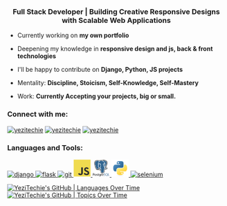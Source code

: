 <h3 align="center">Full Stack Developer | Building Creative Responsive Designs with Scalable Web Applications</h3>

-  Currently working on **my own portfolio**

-  Deepening my knowledge in **responsive design and js, back & front technologies**

-  I'll be happy to contribute on **Django, Python, JS projects**

-  Mentality: **Discipline, Stoicism, Self-Knowledge, Self-Mastery**

-  Work: **Currently Accepting your projects, big or small.**

<h3 align="left">Connect with me:</h3>
<p align="left">
<a href="https://dev.to/yezitechie" target="blank"><img align="center" src="https://raw.githubusercontent.com/rahuldkjain/github-profile-readme-generator/master/src/images/icons/Social/devto.svg" alt="yezitechie" height="30" width="40" /></a>
<a href="https://twitter.com/yezitechie" target="blank"><img align="center" src="https://raw.githubusercontent.com/rahuldkjain/github-profile-readme-generator/master/src/images/icons/Social/twitter.svg" alt="yezitechie" height="30" width="40" /></a>
<a href="https://linkedin.com/in/yezitechie" target="blank"><img align="center" src="https://raw.githubusercontent.com/rahuldkjain/github-profile-readme-generator/master/src/images/icons/Social/linked-in-alt.svg" alt="yezitechie" height="30" width="40" /></a>
</p>

<h3 align="left">Languages and Tools:</h3>
<p align="left"> <a href="https://www.djangoproject.com/" target="_blank" rel="noreferrer"> <img src="https://cdn.worldvectorlogo.com/logos/django.svg" alt="django" width="40" height="40"/> </a> <a href="https://flask.palletsprojects.com/" target="_blank" rel="noreferrer"> <img src="https://www.vectorlogo.zone/logos/pocoo_flask/pocoo_flask-icon.svg" alt="flask" width="40" height="40"/> </a> <a href="https://git-scm.com/" target="_blank" rel="noreferrer"> <img src="https://www.vectorlogo.zone/logos/git-scm/git-scm-icon.svg" alt="git" width="40" height="40"/> </a> <a href="https://developer.mozilla.org/en-US/docs/Web/JavaScript" target="_blank" rel="noreferrer"> <img src="https://raw.githubusercontent.com/devicons/devicon/master/icons/javascript/javascript-original.svg" alt="javascript" width="40" height="40"/> </a> <a href="https://www.postgresql.org" target="_blank" rel="noreferrer"> <img src="https://raw.githubusercontent.com/devicons/devicon/master/icons/postgresql/postgresql-original-wordmark.svg" alt="postgresql" width="40" height="40"/> </a> <a href="https://www.python.org" target="_blank" rel="noreferrer"> <img src="https://raw.githubusercontent.com/devicons/devicon/master/icons/python/python-original.svg" alt="python" width="40" height="40"/> </a> <a href="https://www.selenium.dev" target="_blank" rel="noreferrer"> <img src="https://raw.githubusercontent.com/detain/svg-logos/780f25886640cef088af994181646db2f6b1a3f8/svg/selenium-logo.svg" alt="selenium" width="40" height="40"/> </a> </p>



[![YeziTechie's GitHub | Languages Over Time](https://stats.quira.sh/YeziTechie/languages-over-time?theme=dark)](https://quira.sh?utm_source=widgets&utm_campaign=YeziTechie)
[![YeziTechie's GitHub | Topics Over Time](https://stats.quira.sh/YeziTechie/topics-over-time?theme=dark)](https://quira.sh?utm_source=widgets&utm_campaign=YeziTechie)
